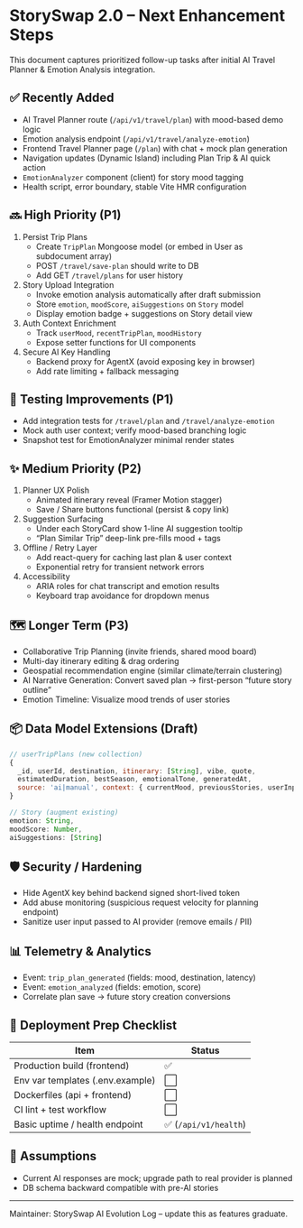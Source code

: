 # StorySwap 2.0 – Next Enhancement Steps

This document captures prioritized follow-up tasks after initial AI Travel Planner & Emotion Analysis integration.

## ✅ Recently Added
* AI Travel Planner route (`/api/v1/travel/plan`) with mood-based demo logic
* Emotion analysis endpoint (`/api/v1/travel/analyze-emotion`)
* Frontend Travel Planner page (`/plan`) with chat + mock plan generation
* Navigation updates (Dynamic Island) including Plan Trip & AI quick action
* `EmotionAnalyzer` component (client) for story mood tagging
* Health script, error boundary, stable Vite HMR configuration

## 🔜 High Priority (P1)
1. Persist Trip Plans
   - Create `TripPlan` Mongoose model (or embed in User as subdocument array)
   - POST `/travel/save-plan` should write to DB
   - Add GET `/travel/plans` for user history
2. Story Upload Integration
   - Invoke emotion analysis automatically after draft submission
   - Store `emotion`, `moodScore`, `aiSuggestions` on `Story` model
   - Display emotion badge + suggestions on Story detail view
3. Auth Context Enrichment
   - Track `userMood`, `recentTripPlan`, `moodHistory`
   - Expose setter functions for UI components
4. Secure AI Key Handling
   - Backend proxy for AgentX (avoid exposing key in browser)
   - Add rate limiting + fallback messaging

## 🧪 Testing Improvements (P1)
* Add integration tests for `/travel/plan` and `/travel/analyze-emotion`
* Mock auth user context; verify mood-based branching logic
* Snapshot test for EmotionAnalyzer minimal render states

## ✨ Medium Priority (P2)
1. Planner UX Polish
   - Animated itinerary reveal (Framer Motion stagger)
   - Save / Share buttons functional (persist & copy link)
2. Suggestion Surfacing
   - Under each StoryCard show 1-line AI suggestion tooltip
   - “Plan Similar Trip” deep-link pre-fills mood + tags
3. Offline / Retry Layer
   - Add react-query for caching last plan & user context
   - Exponential retry for transient network errors
4. Accessibility
   - ARIA roles for chat transcript and emotion results
   - Keyboard trap avoidance for dropdown menus

## 🗺️ Longer Term (P3)
* Collaborative Trip Planning (invite friends, shared mood board)
* Multi-day itinerary editing & drag ordering
* Geospatial recommendation engine (similar climate/terrain clustering)
* AI Narrative Generation: Convert saved plan -> first-person “future story outline”
* Emotion Timeline: Visualize mood trends of user stories

## 📦 Data Model Extensions (Draft)
```js
// userTripPlans (new collection)
{
  _id, userId, destination, itinerary: [String], vibe, quote,
  estimatedDuration, bestSeason, emotionalTone, generatedAt,
  source: 'ai|manual', context: { currentMood, previousStories, userInput }
}

// Story (augment existing)
emotion: String,
moodScore: Number,
aiSuggestions: [String]
```

## 🛡️ Security / Hardening
* Hide AgentX key behind backend signed short-lived token
* Add abuse monitoring (suspicious request velocity for planning endpoint)
* Sanitize user input passed to AI provider (remove emails / PII)

## 📊 Telemetry & Analytics
* Event: `trip_plan_generated` (fields: mood, destination, latency)
* Event: `emotion_analyzed` (fields: emotion, score)
* Correlate plan save -> future story creation conversions

## 🚀 Deployment Prep Checklist
| Item | Status |
|------|--------|
| Production build (frontend) | ✅ |
| Env var templates (.env.example) | ⬜ |
| Dockerfiles (api + frontend) | ⬜ |
| CI lint + test workflow | ⬜ |
| Basic uptime / health endpoint | ✅ (`/api/v1/health`) |

## 🧷 Assumptions
* Current AI responses are mock; upgrade path to real provider is planned
* DB schema backward compatible with pre-AI stories

---
Maintainer: StorySwap AI Evolution Log – update this as features graduate.